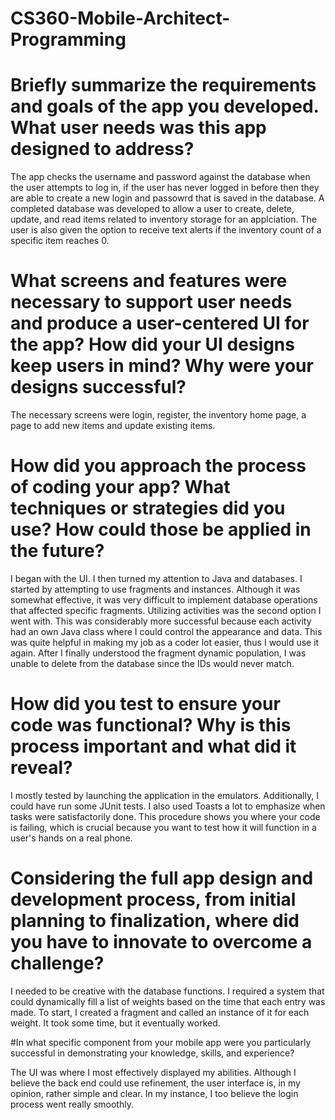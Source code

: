 # CS360-Mobile-Architect-Programming

# Briefly summarize the requirements and goals of the app you developed. What user needs was this app designed to address?

The app checks the username and password against the database when the user attempts to log in, if the user has never logged in before then they are able to create a new login and passowrd that is saved in the database. A completed database was developed to allow a user to create, delete, update, and read items related to inventory storage for an applciation. The user is also given the option to receive text alerts if the inventory count of a specific item reaches 0.

# What screens and features were necessary to support user needs and produce a user-centered UI for the app? How did your UI designs keep users in mind? Why were your designs successful?

The necessary screens were login, register, the inventory home page, a page to add new items and update existing items. 

# How did you approach the process of coding your app? What techniques or strategies did you use? How could those be applied in the future?

I began with the UI. I then turned my attention to Java and databases. I started by attempting to use fragments and instances. Although it was somewhat effective, it was very difficult to implement database operations that affected specific fragments. Utilizing activities was the second option I went with. This was considerably more successful because each activity had an own Java class where I could control the appearance and data. This was quite helpful in making my job as a coder lot easier, thus I would use it again. After I finally understood the fragment dynamic population, I was unable to delete from the database since the IDs would never match.

# How did you test to ensure your code was functional? Why is this process important and what did it reveal?

I mostly tested by launching the application in the emulators. Additionally, I could have run some JUnit tests. I also used Toasts a lot to emphasize when tasks were satisfactorily done. This procedure shows you where your code is failing, which is crucial because you want to test how it will function in a user's hands on a real phone.

# Considering the full app design and development process, from initial planning to finalization, where did you have to innovate to overcome a challenge?

I needed to be creative with the database functions. I required a system that could dynamically fill a list of weights based on the time that each entry was made. To start, I created a fragment and called an instance of it for each weight. It took some time, but it eventually worked. 

#In what specific component from your mobile app were you particularly successful in demonstrating your knowledge, skills, and experience?

The UI was where I most effectively displayed my abilities. Although I believe the back end could use refinement, the user interface is, in my opinion, rather simple and clear. In my instance, I too believe the login process went really smoothly. 
